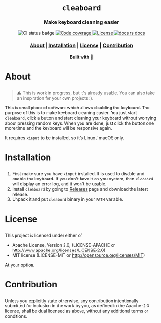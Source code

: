 <div align="center">

  <h1><code>cleaboard</code></h1>

  <h3>
    <strong>Make keyboard cleaning easier</strong>
  </h3>

  <p>
   <img src="https://github.com/devzbysiu/cleaboard/workflows/ci/badge.svg" alt="CI status
    badge" />
    <a href="https://codecov.io/gh/devzbysiu/cleaboard">
      <img src="https://img.shields.io/codecov/c/github/devzbysiu/cleaboard?style=for-the-badge&token=f2339b3de9e44be0a902458a669c1160" alt="Code coverage"/>
    </a>
    <a href="https://crates.io/crates/cleaboard">
      <img src="https://img.shields.io/crates/l/cleaboard?style=for-the-badge" alt="License"/>
    </a>
    <a href="https://docs.rs/cleaboard">
      <img src="https://img.shields.io/badge/docs-latest-blue.svg?style=for-the-badge" alt="docs.rs docs" />
    </a>
  </p>

  <h3>
    <a href="#about">About</a>
    <span> | </span>
    <a href="#installation">Installation</a>
    <span> | </span>
    <a href="#license">License</a>
    <span> | </span>
    <a href="#contribution">Contribution</a>
  </h3>

  <sub><h4>Built with 🦀</h4></sub>
</div>

# <p id="about">About</p>

> :warning: This is work in progress, but it's already usable. You can also take an inspiration for
your own projects :).

This is small piece of software which allows disabling the keyboard. The purpose of this is to make
keyboard cleaning easier. You just start `cleaboard`, click a button and start cleaning your keyboard
without worrying about pressing random keys. When you are done, just click the button one more time
and the keyboard will be responsive again.

It requires `xinput` to be installed, so it's Linux / macOS only.

# <p id="installation">Installation</p>

1. First make sure you have `xinput` installed. It is used to disable and enable the keyboard.
   If you don't have it on you system, then `cleabord` will display an error log, and it won't be
   usable.
2. Install `cleaboard` by going to [Releases](https://github.com/devzbysiu/cleaboard/releases) page and download the latest release.
3. Unpack it and put `cleabord` binary in your `PATH` variable.

# <p id="license">License</p>

This project is licensed under either of

- Apache License, Version 2.0, (LICENSE-APACHE or http://www.apache.org/licenses/LICENSE-2.0)
- MIT license (LICENSE-MIT or http://opensource.org/licenses/MIT)

At your option.

# <p id="contribution">Contribution</p>


Unless you explicitly state otherwise, any contribution intentionally submitted for inclusion in the work by you, as defined in the Apache-2.0 license, shall be dual licensed as above, without any additional terms or conditions.
